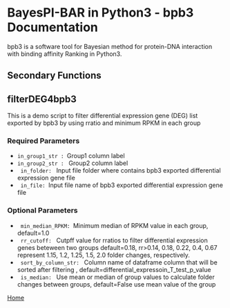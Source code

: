 # BayesPI-BAR in Python3 - bpb3 Documentation

bpb3 is a software tool for Bayesian method for protein-DNA interaction with binding affinity Ranking in Python3.

## Secondary Functions

## filterDEG4bpb3
This is a demo script to filter differential expression gene (DEG) list exported by bpb3 by using rratio and minimum RPKM in each group

### Required Parameters
<ul>
  <li><code>in_group1_str : </code>Group1 column label </li>
<li><code>in_group2_str : </code> Group2 column label</li>
  <li><code> in_folder: </code>  Input file folder where contains bpb3 exported
                        differential expression gene file</li>
<li><code> in_file: </code>Input file name of bpb3 exported differential
                        expression gene file</li>
    
</ul>

### Optional Parameters

<ul>
  <li><code> min_median_RPKM: </code>Minimum median of RPKM value in each group,
                        default=1.0 </li>
<li><code> rr_cutoff: </code> Cutpff value for rratios to filter differential
                        expression genes beteween two groups default=0.18,
                        rr>0.14, 0.18, 0.22, 0.4, 0.67 represent 1.15, 1.2,
                        1.25, 1.5, 2.0 folder changes, respectively.</li>
  <li><code> sort_by_column_str: </code> Column name of dataframe column that will be sorted
                        after filtering ,
                        default=differential_expressoin_T_test_p_value</li>
<li><code> is_median: </code> Use mean or median of group values to calculate folder
                        changes between groups, default=False use mean value
                        of the group</li>

</ul>  

[Home](index.md)
